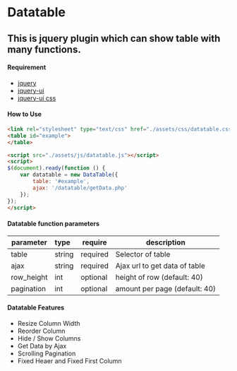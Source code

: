 # Datatable

## This is jquery plugin which can show table with many functions.

#### Requirement

* [jquery](https://code.jquery.com/jquery-3.3.1.js)
* [jquery-ui](https://code.jquery.com/ui/1.12.1/jquery-ui.js)
* [jquery-ui css](http://code.jquery.com/ui/1.9.2/themes/base/jquery-ui.css)

#### How to Use

```html
<link rel="stylesheet" type="text/css" href="./assets/css/datatable.css" />
<table id="example">
</table>

<script src="./assets/js/datatable.js"></script>
<script>
$(document).ready(function () {
    var datatable = new DataTable({
        table: '#example',
        ajax: '/datatable/getData.php'
    });
});
</script>
```

#### Datatable function parameters

| parameter     | type   | require  | description   |
| ------------- | :----- | -------- | ------------- |
| table         | string | required | Selector of table |
| ajax          | string | required | Ajax url to get data of table |
| row_height    | int    | optional | height of row (default: 40) |
| pagination    | int    | optional | amount per page (default: 40) |


#### Datatable Features

* Resize Column Width
* Reorder Column
* Hide / Show Columns
* Get Data by Ajax
* Scrolling Pagination
* Fixed Heaer and Fixed First Column

